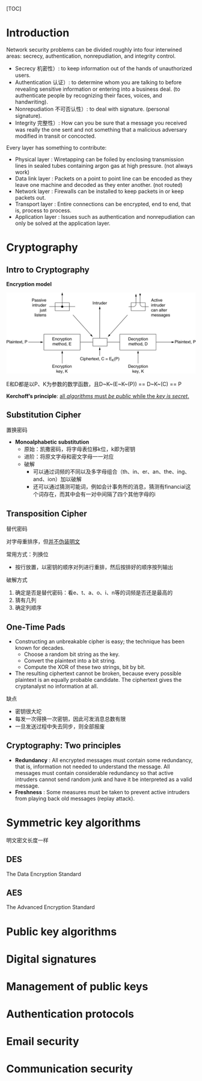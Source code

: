 [TOC]

# Introduction

Network security problems can be divided roughly into four interwined areas: secrecy, authentication, nonrepudiation, and integrity control.

* Secrecy 机密性）: to keep information out of the hands of unauthorized users.
* Authentication 认证）: to determine whom you are talking to before revealing sensitive information or entering into a business deal. (to authenticate people by recognizing their faces, voices, and handwriting).
* Nonrepudiation 不可否认性）: to deal with signature. (personal signature).
* Integrity 完整性）: How can you be sure that a message you received was really the one sent and not something that a malicious adversary modified in transit or concocted.



Every layer has something to contribute:

* Physical layer : Wiretapping can be foiled by enclosing transmission lines in sealed tubes containing argon gas at high pressure. (not always work)
* Data link layer : Packets on a point to point line can be encoded as they leave one machine and decoded as they enter another. (not routed)
* Network layer : Firewalls can be installed to keep packets in or keep packets out.
* Transport layer : Entire connections can be encrypted, end to end, that is, process to process.
* Application layer : Issues such as authentication and nonrepudiation can only be solved at the application layer.

# Cryptography

## Intro to Cryptography

**Encryption model**

![](assets/image-20210102191722757.png)

E和D都是以P、K为参数的数学函数，且D~K~(E~K~(P)) == D~K~(C) == P



**Kerchoff’s principle**: <u>all *algorithms* must *be public* while the *key is secret*.</u>

## Substitution Cipher

置换密码

* **Monoalphabetic substitution**
    * 原始：凯撒密码，将字母表位移k位，k即为密钥
    * 进阶：将原文字母和密文字母一一对应
    * 破解
        * 可以通过词频的不同以及多字母组合（th、in、er、an、the、ing、and、ion）加以破解
        * 还可以通过猜测可能词，例如会计事务所的消息，猜测有financial这个词存在，而其中会有一对中间隔了四个其他字母的i

## Transposition Cipher

替代密码

对字母重排序，但<u>并不伪装明文</u>

常用方式：列换位

* 按行放置，以密钥的顺序对列进行重排，然后按排好的顺序按列输出

破解方式

1. 确定是否是替代密码：看e、t、a、o、i、n等的词频是否还是最高的
2. 猜有几列
3. 确定列顺序

## One-Time Pads

* Constructing an unbreakable cipher is easy; the technique has been known for decades.
    * Choose a random bit string as the key.
    * Convert the plaintext into a bit string.
    * Compute the XOR of these two strings, bit by bit.
* The resulting ciphertext cannot be broken, because every possible plaintext is an equally probable candidate. The ciphertext gives the cryptanalyst no information at all.

缺点

* 密钥很大坨
* 每发一次得换一次密钥，因此可发消息总数有限
* 一旦发送过程中失去同步，则全部报废

## Cryptography: Two principles

* **Redundancy** : All encrypted messages must contain some redundancy, that is, information not needed to understand the message. All messages must contain considerable redundancy so that active intruders cannot send random junk and have it be interpreted as a valid message.
* **Freshness** : Some measures must be taken to prevent active intruders from playing back old messages (replay attack).



# Symmetric key algorithms

明文密文长度一样

## DES

The Data Encryption Standard

## AES

The Advanced Encryption Standard

# Public key algorithms

# Digital signatures

# Management of public keys

# Authentication protocols

# Email security

# Communication security